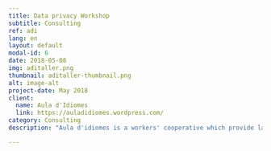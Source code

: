```yaml
---
title: Data privacy Workshop
subtitle: Consulting
ref: adi
lang: en
layout: default
modal-id: 6
date: 2018-05-08
img: aditaller.png
thumbnail: aditaller-thumbnail.png
alt: image-alt
project-date: May 2018
client:
  name: Aula d'Idiomes
  link: https://auladidiomes.wordpress.com/
category: Consulting
description: "Aula d'idiomes is a workers' cooperative which provide language services such as courses and translations. Both their internal organization and translation work rely on digital tools and infrastructure. They needed to understand the fundamentals of internet privacy and data security, furthermore based on that asses the risks involved in their workflow. We provided them with a four hour personalized informative session to not only explain them about data security but presented safe and soverign alternatives to the tools of multinational giants that they were using daily, with hands-on examples."

---
```

